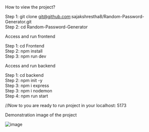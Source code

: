 

How to view the project?

Step 1: git clone git@github.com:sajakshrestha8/Random-Password-Generator.git </br>
Step 2: cd Random-Password-Generator </br>

Access and run frontend </br>

Step 1: cd Frontend </br>
Step 2: npm install </br>
Step 3: npm run dev </br>

Access and run backend

Step 1: cd backend </br>
Step 2: npm init -y </br>
Step 3: npm i express </br>
Step 3: npm i nodemon </br>
Step 4: npm run start </br>

//Now to you are ready to run project in your localhost: 5173

Demonstration image of the project

![image](https://github.com/user-attachments/assets/fab473b3-9200-4d9c-a7f2-bbee2bbdbfbd)
